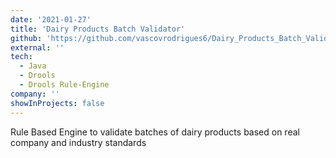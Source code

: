 ```yaml
---
date: '2021-01-27'
title: 'Dairy Products Batch Validator'
github: 'https://github.com/vascovrodrigues6/Dairy_Products_Batch_Validator'
external: ''
tech:
  - Java
  - Drools
  - Drools Rule-Engine
company: ''
showInProjects: false
---
```


Rule Based Engine to validate batches of dairy products based on real company and industry standards



